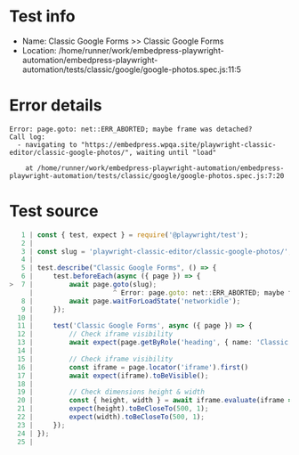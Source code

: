 # Test info

- Name: Classic Google Forms >> Classic Google Forms
- Location: /home/runner/work/embedpress-playwright-automation/embedpress-playwright-automation/tests/classic/google/google-photos.spec.js:11:5

# Error details

```
Error: page.goto: net::ERR_ABORTED; maybe frame was detached?
Call log:
  - navigating to "https://embedpress.wpqa.site/playwright-classic-editor/classic-google-photos/", waiting until "load"

    at /home/runner/work/embedpress-playwright-automation/embedpress-playwright-automation/tests/classic/google/google-photos.spec.js:7:20
```

# Test source

```ts
   1 | const { test, expect } = require('@playwright/test');
   2 |
   3 | const slug = 'playwright-classic-editor/classic-google-photos/';
   4 |
   5 | test.describe("Classic Google Forms", () => {
   6 |     test.beforeEach(async ({ page }) => {
>  7 |         await page.goto(slug);
     |                    ^ Error: page.goto: net::ERR_ABORTED; maybe frame was detached?
   8 |         await page.waitForLoadState('networkidle');
   9 |     });
  10 |
  11 |     test('Classic Google Forms', async ({ page }) => {
  12 |         // Check iframe visibility        
  13 |         await expect(page.getByRole('heading', { name: 'Classic Google Photos' })).toBeVisible();
  14 |
  15 |         // Check iframe visibility
  16 |         const iframe = page.locator('iframe').first()
  17 |         await expect(iframe).toBeVisible();
  18 |
  19 |         // Check dimensions height & width
  20 |         const { height, width } = await iframe.evaluate(iframe => iframe.getBoundingClientRect());
  21 |         expect(height).toBeCloseTo(500, 1);
  22 |         expect(width).toBeCloseTo(500, 1);
  23 |     });
  24 | });
  25 |
```